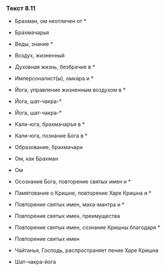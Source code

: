 ### Текст 8.11

- Брахман, ом неотличен от *

- Брахмачарья

- Веды, знание *

- Воздух, жизненный

- Духовная жизнь, безбрачие в *

- Имперсоналист(ы), омкара и *

- Йога, управление жизненным воздухом в *

- Йога, шат-чакра-*

- Йога, шат-чакра-*

- Кали-юга, брахмачаръя в *

- Кали-юга, познание Бога в *

- Образование, брахмачари

- Ом, как Брахман

- Ом

- Осознание Бога, повторение святых имен и *

- Памятование о Кришне, повторение Харе Кришна и *

- Повторение святых имен, маха-мантра и *

- Повторение святых имен, преимущества

- Повторение святых имен, сознание Кришны благодаря *

- Повторение святых имен

- Чайтанья, Господь, распространяет пение Харе Кришна

- Шат-чакра-йога
	
